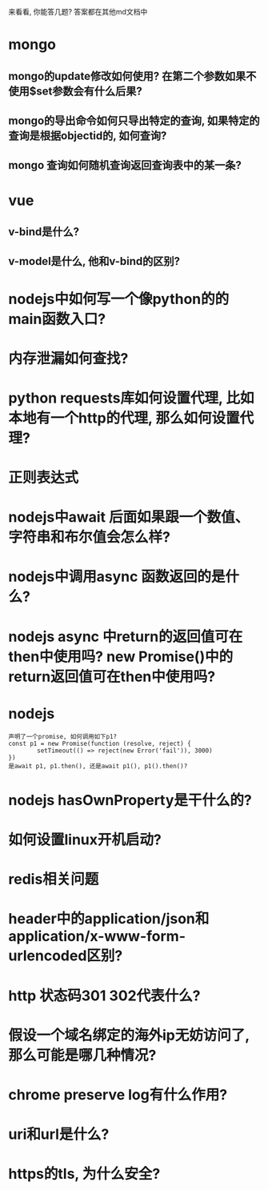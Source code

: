 
来看看, 你能答几题? 答案都在其他md文档中

# mongo
## mongo的update修改如何使用? 在第二个参数如果不使用$set参数会有什么后果?
## mongo的导出命令如何只导出特定的查询, 如果特定的查询是根据objectid的, 如何查询?
## mongo 查询如何随机查询返回查询表中的某一条?




# vue
## v-bind是什么?
## v-model是什么, 他和v-bind的区别?



# nodejs中如何写一个像python的的main函数入口?

# 内存泄漏如何查找?


# python requests库如何设置代理, 比如本地有一个http的代理, 那么如何设置代理?


# 正则表达式


# nodejs中await 后面如果跟一个数值、字符串和布尔值会怎么样?

# nodejs中调用async 函数返回的是什么?


# nodejs async 中return的返回值可在then中使用吗? new Promise()中的return返回值可在then中使用吗?


# nodejs
```
声明了一个promise, 如何调用如下p1?
const p1 = new Promise(function (resolve, reject) {
        setTimeout(() => reject(new Error('fail')), 3000)
})
是await p1, p1.then(), 还是await p1(), p1().then()?
```

# nodejs hasOwnProperty是干什么的?


# 如何设置linux开机启动?



# redis相关问题


# header中的application/json和application/x-www-form-urlencoded区别?


# http 状态码301 302代表什么?


# 假设一个域名绑定的海外ip无妨访问了, 那么可能是哪几种情况?

# chrome preserve log有什么作用?



# uri和url是什么?


# https的tls, 为什么安全?